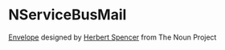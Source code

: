 NServiceBusMail
===============



<a href="http://thenounproject.com/noun/envelope/#icon-No15467" target="_blank">Envelope</a> designed by <a href="http://thenounproject.com/hspencer" target="_blank">Herbert Spencer</a> from The Noun Project
